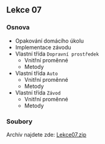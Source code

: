 Lekce 07
----------------

### Osnova

- Opakování domácího úkolu
- Implementace závodu
- Vlastní třída `Dopravní prostředek`
    - Vnitřní proměnné
    - Metody
- Vlastní třída `Auto`
    - Vnitřní proměnné
    - Metody
- Vlastní třída `Závod`
    - Vnitřní proměnné
    - Metody

### Soubory

Archív najdete zde: [Lekce07.zip](/data/2020-podzim/java-online/Lekce07.zip)